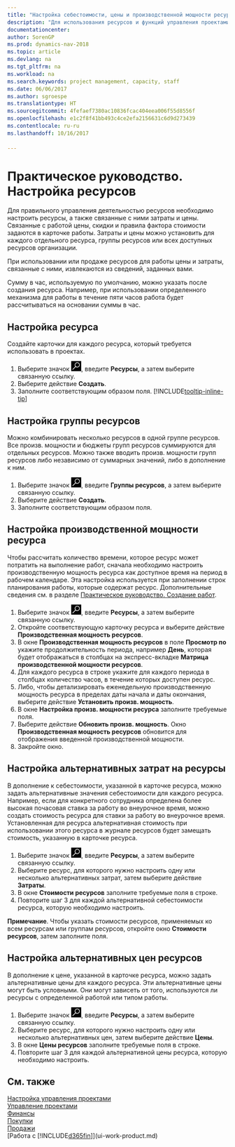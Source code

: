 ```yaml
---
title: "Настройка себестоимости, цены и производственной мощности ресурса"
description: "Для использования ресурсов и функций управления проектами необходимо определить себестоимость и цены для отдельных ресурсов и групп ресурсов, а также задать производственную мощность ресурсов."
documentationcenter: 
author: SorenGP
ms.prod: dynamics-nav-2018
ms.topic: article
ms.devlang: na
ms.tgt_pltfrm: na
ms.workload: na
ms.search.keywords: project management, capacity, staff
ms.date: 06/06/2017
ms.author: sgroespe
ms.translationtype: HT
ms.sourcegitcommit: 4fefaef7380ac10836fcac404eea006f55d8556f
ms.openlocfilehash: e1c2f8f41bb493c4ce2efa2156631c6d9d273439
ms.contentlocale: ru-ru
ms.lasthandoff: 10/16/2017

---
```

# <a name="how-to-set-up-resources"></a>Практическое руководство. Настройка ресурсов
Для правильного управления деятельностью ресурсов необходимо настроить ресурсы, а также связанные с ними затраты и цены. Связанные с работой цены, скидки и правила фактора стоимости задаются в карточке работы. Затраты и цены можно установить для каждого отдельного ресурса, группы ресурсов или всех доступных ресурсов организации.

При использовании или продаже ресурсов для работы цены и затраты, связанные с ними, извлекаются из сведений, заданных вами.

Сумму в час, используемую по умолчанию, можно указать после создания ресурса. Например, при использовании определенного механизма для работы в течение пяти часов работа будет рассчитываться на основании суммы в час.

## <a name="to-set-up-a-resource"></a>Настройка ресурса
Создайте карточки для каждого ресурса, который требуется использовать в проектах.

1. Выберите значок ![Поиск страницы или отчета](media/ui-search/search_small.png "Значок поиска страницы или отчета"), введите **Ресурсы**, а затем выберите связанную ссылку.
2. Выберите действие **Создать**.
3. Заполните соответствующим образом поля. [!INCLUDE[tooltip-inline-tip](includes/tooltip-inline-tip_md.md)]  

## <a name="to-set-up-a-resource-group"></a>Настройка группы ресурсов
Можно комбинировать несколько ресурсов в одной группе ресурсов. Все произв. мощности и бюджеты групп ресурсов суммируются для отдельных ресурсов. Можно также вводить произв. мощности групп ресурсов либо независимо от суммарных значений, либо в дополнение к ним.

1. Выберите значок ![Поиск страницы или отчета](media/ui-search/search_small.png "Значок поиска страницы или отчета"), введите **Группы ресурсов**, а затем выберите связанную ссылку.
2. Выберите действие **Создать**.
3. Заполните соответствующим образом поля.

## <a name="to-set-capacity-for-a-resource"></a>Настройка производственной мощности ресурса
Чтобы рассчитать количество времени, которое ресурс может потратить на выполнение работ, сначала необходимо настроить производственную мощность ресурса как доступное время на период в рабочем календаре. Эта настройка используется при заполнении строк планирования работы, которые содержат ресурс. Дополнительные сведения см. в разделе [Практическое руководство. Создание работ](projects-how-create-jobs.md).

1. Выберите значок ![Поиск страницы или отчета](media/ui-search/search_small.png "Значок поиска страницы или отчета"), введите **Ресурсы**, а затем выберите связанную ссылку.
2. Откройте соответствующую карточку ресурса и выберите действие **Производственная мощность ресурсов**.
3. В окне **Производственная мощность ресурсов** в поле **Просмотр по** укажите продолжительность периода, например **День**, которая будет отображаться в столбцах на экспресс-вкладке **Матрица производственной мощности ресурсов**.
4. Для каждого ресурса в строке укажите для каждого периода в столбцах количество часов, в течение которых доступен ресурс.
5. Либо, чтобы детализировать еженедельную производственную мощность ресурса в пределах даты начала и даты окончания, выберите действие **Установить произв. мощность**.
6. В окне **Настройка произв. мощности ресурса** заполните требуемые поля.
7. Выберите действие **Обновить произв. мощность**. Окно **Производственная мощность ресурсов** обновится для отображения введенной производственной мощности.
8. Закройте окно.

## <a name="to-set-up-alternate-resource-costs"></a>Настройка альтернативных затрат на ресурсы
В дополнение к себестоимости, указанной в карточке ресурса, можно задать альтернативные значения себестоимости для каждого ресурса. Например, если для конкретного сотрудника определена более высокая почасовая ставка за работу во внеурочное время, можно создать стоимость ресурса для ставки за работу во внеурочное время. Установленная для ресурса альтернативная стоимость при использовании этого ресурса в журнале ресурсов будет замещать стоимость, указанную в карточке ресурса.

1. Выберите значок ![Поиск страницы или отчета](media/ui-search/search_small.png "Значок поиска страницы или отчета"), введите **Ресурсы**, а затем выберите связанную ссылку.  
2. Выберите ресурс, для которого нужно настроить одну или несколько альтернативных затрат, затем выберите действие **Затраты**.  
3. В окне **Стоимости ресурсов** заполните требуемые поля в строке.  
4. Повторите шаг 3 для каждой альтернативной себестоимости ресурса, которую необходимо настроить.

**Примечание**. Чтобы указать стоимости ресурсов, применяемых ко всем ресурсам или группам ресурсов, откройте окно **Стоимости ресурсов**, затем заполните поля.

## <a name="to-set-up-alternate-resource-prices"></a>Настройка альтернативных цен ресурсов
В дополнение к цене, указанной в карточке ресурса, можно задать альтернативные цены для каждого ресурса. Эти альтернативные цены могут быть условными. Они могут зависеть от того, используются ли ресурсы с определенной работой или типом работы.

1. Выберите значок ![Поиск страницы или отчета](media/ui-search/search_small.png "Значок поиска страницы или отчета"), введите **Ресурсы**, а затем выберите связанную ссылку.
2. Выберите ресурс, для которого нужно настроить одну или несколько альтернативных цен, затем выберите действие **Цены**.
3. В окне **Цены ресурсов** заполните требуемые поля в строке.
4. Повторите шаг 3 для каждой альтернативной цены ресурса, которую необходимо настроить.

## <a name="see-also"></a>См. также
[Настройка управления проектами](projects-setup-projects.md)  
[Управление проектами](projects-manage-projects.md)  
[Финансы](finance.md)  
[Покупки](purchasing-manage-purchasing.md)         
[Продажи](sales-manage-sales.md)      
[Работа с [!INCLUDE[d365fin](includes/d365fin_md.md)]](ui-work-product.md)  

